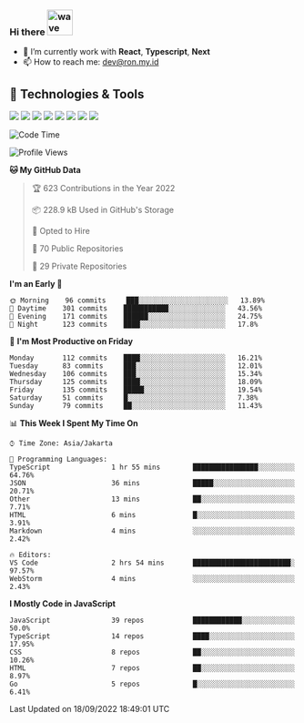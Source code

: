 ### Hi there <img src="https://i.ibb.co/q0Hx1KK/wave.gif" alt="wave" width="45px">

- 🌱 I’m currently work with **React**, **Typescript**, **Next**
- 📫 How to reach me: dev@ron.my.id

## 🔧 Technologies & Tools

![](https://img.shields.io/badge/OS-Linux-informational?style=flat&logo=linux&logoColor=white&color=2bbc8a)
![](https://img.shields.io/badge/OS-Windows-informational?style=flat&logo=windows&logoColor=white&color=2bbc8a)
![](https://img.shields.io/badge/Code-JavaScript-informational?style=flat&logo=javascript&logoColor=white&color=2bbc8a)
![](https://img.shields.io/badge/Code-Golang-informational?style=flat&logo=go&logoColor=white&color=2bbc8a)
![](https://img.shields.io/badge/Code-React-informational?style=flat&logo=react&logoColor=white&color=2bbc8a)
![](https://img.shields.io/badge/Code-Next-informational?style=flat&logo=next.js&logoColor=white&color=2bbc8a)
![](https://img.shields.io/badge/Shell-Bash-informational?style=flat&logo=gnu-bash&logoColor=white&color=2bbc8a)
![](https://img.shields.io/badge/Tools-Docker-informational?style=flat&logo=docker&logoColor=white&color=2bbc8a)

<!--START_SECTION:waka-->
![Code Time](http://img.shields.io/badge/Code%20Time-432%20hrs%2023%20mins-blue)

![Profile Views](http://img.shields.io/badge/Profile%20Views-1-blue)

**🐱 My GitHub Data** 

> 🏆 623 Contributions in the Year 2022
 > 
> 📦 228.9 kB Used in GitHub's Storage 
 > 
> 💼 Opted to Hire
 > 
> 📜 70 Public Repositories 
 > 
> 🔑 29 Private Repositories  
 > 
**I'm an Early 🐤** 

```text
🌞 Morning    96 commits     ███░░░░░░░░░░░░░░░░░░░░░░   13.89% 
🌆 Daytime    301 commits    ███████████░░░░░░░░░░░░░░   43.56% 
🌃 Evening    171 commits    ██████░░░░░░░░░░░░░░░░░░░   24.75% 
🌙 Night      123 commits    ████░░░░░░░░░░░░░░░░░░░░░   17.8%

```
📅 **I'm Most Productive on Friday** 

```text
Monday       112 commits    ████░░░░░░░░░░░░░░░░░░░░░   16.21% 
Tuesday      83 commits     ███░░░░░░░░░░░░░░░░░░░░░░   12.01% 
Wednesday    106 commits    ███░░░░░░░░░░░░░░░░░░░░░░   15.34% 
Thursday     125 commits    ████░░░░░░░░░░░░░░░░░░░░░   18.09% 
Friday       135 commits    █████░░░░░░░░░░░░░░░░░░░░   19.54% 
Saturday     51 commits     █░░░░░░░░░░░░░░░░░░░░░░░░   7.38% 
Sunday       79 commits     ██░░░░░░░░░░░░░░░░░░░░░░░   11.43%

```


📊 **This Week I Spent My Time On** 

```text
⌚︎ Time Zone: Asia/Jakarta

💬 Programming Languages: 
TypeScript               1 hr 55 mins        ████████████████░░░░░░░░░   64.76% 
JSON                     36 mins             █████░░░░░░░░░░░░░░░░░░░░   20.71% 
Other                    13 mins             ██░░░░░░░░░░░░░░░░░░░░░░░   7.71% 
HTML                     6 mins              █░░░░░░░░░░░░░░░░░░░░░░░░   3.91% 
Markdown                 4 mins              ░░░░░░░░░░░░░░░░░░░░░░░░░   2.42%

🔥 Editors: 
VS Code                  2 hrs 54 mins       ████████████████████████░   97.57% 
WebStorm                 4 mins              ░░░░░░░░░░░░░░░░░░░░░░░░░   2.43%

```

**I Mostly Code in JavaScript** 

```text
JavaScript               39 repos            ████████████░░░░░░░░░░░░░   50.0% 
TypeScript               14 repos            ████░░░░░░░░░░░░░░░░░░░░░   17.95% 
CSS                      8 repos             ██░░░░░░░░░░░░░░░░░░░░░░░   10.26% 
HTML                     7 repos             ██░░░░░░░░░░░░░░░░░░░░░░░   8.97% 
Go                       5 repos             █░░░░░░░░░░░░░░░░░░░░░░░░   6.41%

```



 Last Updated on 18/09/2022 18:49:01 UTC
<!--END_SECTION:waka-->
